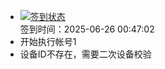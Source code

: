 - [![签到状态](https://github.com/womade/Cloud189-Actions/actions/workflows/main.yml/badge.svg?branch=main)](https://github.com/womade/Cloud189-Actions/actions/workflows/main.yml) <br> 签到时间：2025-06-26 00:47:02
- 开始执行帐号1
- 设备ID不存在，需要二次设备校验
